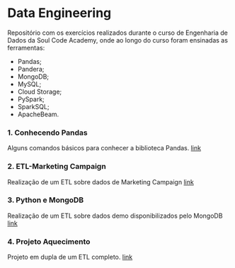 # Data Engineering

Repositório com os exercícios realizados durante o curso de Engenharia de Dados da Soul Code Academy, onde ao longo do curso foram ensinadas as ferramentas:

* Pandas;
* Pandera;
* MongoDB;
* MySQL;
* Cloud Storage;
* PySpark;
* SparkSQL;
* ApacheBeam.

### **1. Conhecendo Pandas**

Alguns comandos básicos para conhecer a biblioteca Pandas. [link](https://github.com/ariana-caetano/data-engineering/blob/9381d5d85c3f34def0555e952d42e6c7993b79da/Python_Pandas.ipynb)

### **2. ETL-Marketing Campaign**

Realização de um ETL sobre dados de Marketing Campaign [link](https://github.com/ariana-caetano/data-engineering/blob/b7cdc845e4c35a2cd75c8a6eac5948076c0171c0/Exercicio_marketing_campaign.ipynb)

### **3. Python e MongoDB**

Realização de um ETL sobre dados demo disponibilizados pelo MongoDB [link](https://github.com/ariana-caetano/data-engineering/blob/5978e0c9772c04b796352d13d478e33bb050e68b/BasesDemoMongoDB.ipynb)

### **4. Projeto Aquecimento**

Projeto em dupla de um ETL completo. [link](https://github.com/ariana-caetano/data-engineering/blob/86de0cdbd1aa82abb0ea64496d29d5ae89062342/ProjetoAquecimento_Ariana_Victor.ipynb)
